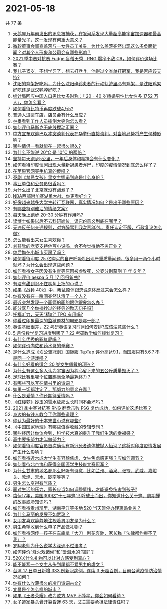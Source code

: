 # 2021-05-18

共 77 条

<!-- BEGIN -->
<!-- 最后更新时间 Tue May 18 2021 07:05:08 GMT+0800 (China Standard Time) -->

1. [天鹅座万年前发出的讯息被捕获，在银河系发现大量超高能宇宙加速器和最高能量光子，这一发现有何重大意义？](https://www.zhihu.com/question/459873347)
2. [微软董事会调查盖茨与一女性员工关系，为什么盖茨突然出现这么多负面新闻？对其个人形象和公司会有哪些影响？](https://www.zhihu.com/question/459873120)
3. [2021 季中赛对抗赛 Fudge 盲僧天秀，RNG 爆冷不敌
   C9，如何评价这场比赛？](https://www.zhihu.com/question/460014492)
4. [我儿子15岁，不想学习了，想去打乒乓，他得过全省单打冠军，我是否应该支持?](https://www.zhihu.com/question/456960345)
5. [沈阳的鸡架好吃吗，为什么沈阳确诊患者的行动轨迹里必有鸡架，是沈阳鸡架好吃还是武汉鸭脖好吃？](https://www.zhihu.com/question/459920240)
6. [统计局回应中国人口男比女多时称：「 20 - 40 岁适婚男性比女性多 1752
   万人」，你怎么看？](https://www.zhihu.com/question/459890468)
7. [如何看待比特币再度跌破4万5?](https://www.zhihu.com/question/459874779)
8. [普通人进豪车店，店员会有什么反应？](https://www.zhihu.com/question/40852072)
9. [林墨看到工作人员摔倒大笑你怎么看？](https://www.zhihu.com/question/459874652)
10. [如何评价马斯克无底线搅动币圈？](https://www.zhihu.com/question/459379377)
11. [中方宣布欢迎巴以冲突谈判代表在华举行直接谈判，对当地局势将产生何种影响？](https://www.zhihu.com/question/459778849)
12. [哪些情侣一看就能在一起很久很久?](https://www.zhihu.com/question/309398217)
13. [为什么不能说 20℃ 是 10℃ 的两倍？](https://www.zhihu.com/question/25112140)
14. [坚持每天跑步5公里，一年后身体和精神会有什么变化？](https://www.zhihu.com/question/422797771)
15. [如何看待印度恒河出现大量新冠患者浮尸，印度的疫情情况到底怎么样了？](https://www.zhihu.com/question/459407486)
16. [在苹果官网买手机真的傻吗？](https://www.zhihu.com/question/447287590)
17. [泰剧《禁忌女孩》里女主娜诺到底是什么身份？](https://www.zhihu.com/question/407927126)
18. [事业单位和公务员很香吗？](https://www.zhihu.com/question/458608927)
19. [为什么出了北京就没有卤煮了？](https://www.zhihu.com/question/64760707)
20. [NBA西部附加赛湖勇大战，你更看好谁？](https://www.zhihu.com/question/459872947)
21. [好像越来越多大学生转行互联网，真实情况如何？是出于哪些原因？](https://www.zhihu.com/question/459260995)
22. [有哪些特别催泪的情绪文案?](https://www.zhihu.com/question/452940386)
23. [每天晚上跑步 20-30 分钟有作用吗?](https://www.zhihu.com/question/435607815)
24. [读博士如果以后不去科研岗位，读它的意义到底在哪里？](https://www.zhihu.com/question/454944295)
25. [无违反任何交通规则，对方醉驾判我次责30%，责任认定不服，行政复议怎么做?](https://www.zhihu.com/question/456577306)
26. [怎么能看出来女生喜欢你？](https://www.zhihu.com/question/453143428)
27. [刘慈欣的老婆支持他写小说吗，会不会觉得他不务正业？](https://www.zhihu.com/question/331517225)
28. [你后悔在小城市买房了吗？](https://www.zhihu.com/question/449925888)
29. [如何看待印度 25
    亿购买的自产呼吸机出现严重质量问题，很多用一两个小时就坏？为什么会出现这些问题？](https://www.zhihu.com/question/459351191)
30. [如何看待女子因没有生育等原因被虐致死，公婆分别获刑 11 年 6
    年？](https://www.zhihu.com/question/459407583)
31. [如何评价 aespa 5 月 17 回归新曲?](https://www.zhihu.com/question/459951978)
32. [有没有甜到忍不住嘴角上扬的小说？](https://www.zhihu.com/question/446148942)
33. [如果《战锤 40k》中，叛乱原体跟忠诚原体反过来会怎么样？](https://www.zhihu.com/question/457909327)
34. [你有没有在一瞬间突然认清了一个人？](https://www.zhihu.com/question/322856732)
35. [最近突然发现一个画师的画的跟你很像怎么办？](https://www.zhihu.com/question/458314529)
36. [能分享几个你摘抄过的经典的励志句子吗?](https://www.zhihu.com/question/457220851)
37. [托福听力，天天“精听” TPO 有用吗?](https://www.zhihu.com/question/352329685)
38. [你看过印象最深的监狱题材的电影是哪一部？](https://www.zhihu.com/question/429886512)
39. [英语基础很差，22 考研英语复习时间如何安排?应该注意些什么？](https://www.zhihu.com/question/459020830)
40. [5 月份数学复习进度到哪了？22 考研数学如何规划复习？](https://www.zhihu.com/question/458846422)
41. [有什么优秀的彩虹屁吗？](https://www.zhihu.com/question/313455842)
42. [如何评价向佐和药水哥的拳赛？](https://www.zhihu.com/question/459765039)
43. [是什么造成《坎公骑冠剑》国际服 TapTap
    评分高达9.1，而国服只有5.6？不是同一个游戏吗？](https://www.zhihu.com/question/457083092)
44. [有什么好看的适合 20 岁女生佩戴的项链？](https://www.zhihu.com/question/38031736)
45. [为什么有这么多人认为宇宙因为程心留下来的五公斤质量毁灭了？](https://www.zhihu.com/question/459631568)
46. [足球比赛里哪个位置踢满全场最耗体力？](https://www.zhihu.com/question/453006393)
47. [有哪些可以写在情书里的诗词？](https://www.zhihu.com/question/455186664)
48. [如果一切都注定了，那努力的意义在哪？](https://www.zhihu.com/question/458786911)
49. [什么是爱情？你还期待爱情吗？](https://www.zhihu.com/question/314617726)
50. [《红楼梦》妙玉的雪水放那么长时间不会坏吗？](https://www.zhihu.com/question/459604175)
51. [2021 季中赛对抗赛 RNG 翻盘击败 PSG
    复仇成功，如何评价这场比赛？](https://www.zhihu.com/question/459980638)
52. [身边的有钱人教会了你哪些道理？](https://www.zhihu.com/question/430653175)
53. [你认为最好的十本末世小说有哪些?](https://www.zhihu.com/question/403545900)
54. [《中国国家地理》有哪些值得收藏的专辑专刊？](https://www.zhihu.com/question/36595394)
55. [哪些经历让你体会到，科学技术真的提升了我们生活的幸福感？](https://www.zhihu.com/question/459895565)
56. [高中要多努力才叫做努力？](https://www.zhihu.com/question/60440328)
57. [如何看待印度官员首次确认有新冠死者遗体被抛入恒河？这将对印度疫情发展产生什么影响？](https://www.zhihu.com/question/459878844)
58. [如何看待近六成大学生有容貌焦虑，女生焦虑感更强？应如何调节？](https://www.zhihu.com/question/446241093)
59. [如何看待北京协和获得全国医学生技能大赛冠军？](https://www.zhihu.com/question/459799913)
60. [为什么甘肃的地名都那么好听有诗意，比如兰州、酒泉、张掖、武威、嘉峪关、敦煌、天水、陇南等等？](https://www.zhihu.com/question/343852891)
61. [男生怎么变得有气质？](https://www.zhihu.com/question/29569463)
62. [面对生活的压力，家长应当如何调整情绪，才能避免伤害到孩子?](https://www.zhihu.com/question/459318854)
63. [蛰伏17年，美国300亿“十七年蝉”即将破土而出，你知道什么关于蝉、周期蝉的故事或冷知识吗？](https://www.zhihu.com/question/459355817)
64. [如何看待贵州凯里、湖南平江等多地 520 当天暂停办理离婚业务？](https://www.zhihu.com/question/459749764)
65. [为什么马丽的发展不如贾玲？](https://www.zhihu.com/question/459059707)
66. [女朋友喜欢静静地注视着男朋友是为什么？](https://www.zhihu.com/question/309919749)
67. [男生希望收到什么电子产品做礼物？](https://www.zhihu.com/question/59448723)
68. [如何看待网传一孩子在车库拿「大刀」刮花奔驰，家长称「法律都约束不了我」？](https://www.zhihu.com/question/459405484)
69. [罗翔老师为什么说学太深通不过法考？](https://www.zhihu.com/question/453113816)
70. [如何评价“烽火戏诸侯”和“爱潜水的乌贼”？](https://www.zhihu.com/question/450823839)
71. [520送什么礼物可以让对方感受到真心？](https://www.zhihu.com/question/323398197)
72. [能不能写一个女主从头到尾都不爱男主的虐文？](https://www.zhihu.com/question/386594644)
73. [台湾 17 日单日新增 333 例新冠病例，连续 3
    天超百例，目前台湾疫情防治情况如何？](https://www.zhihu.com/question/459921281)
74. [你有什么收藏很久的冷门诗词古文?](https://www.zhihu.com/question/446560681)
75. [宜昌是个怎么样的城市？](https://www.zhihu.com/question/21612230)
76. [如果《王者荣耀》改为败方 MVP 不掉星，你会如何看待？](https://www.zhihu.com/question/392122091)
77. [女子遭家暴头骨开裂昏迷 63 天，丈夫需要承担法律责任吗？](https://www.zhihu.com/question/459872746)

<!-- END -->
